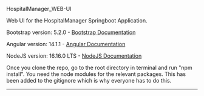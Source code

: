 
HospitalManager_WEB-UI

Web UI for the HospitalManager Springboot Application.

Bootstrap version: 5.2.0 - [Bootstrap Documentation](https://getbootstrap.com/docs/5.2/getting-started/introduction/)

Angular version: 14.1.1 - [Angular Documentation](https://angular.io/docs)

NodeJS version: 16.16.0 LTS - [NodeJS Documentation](https://nodejs.org/dist/latest-v16.x/docs/api/)

Once you clone the repo, go to the root directory in terminal and run "npm install". You need the node modules for the relevant packages. 
This has been added to the gitignore which is why everyone has to do this.
__________________________________________________________________________________________________________________________________________
